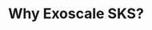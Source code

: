 ---
title: "Why Exoscale SKS?"
description: "Discover the benefits of using Exoscale's managed Kubernetes service (SKS) for your container orchestration needs. Learn how SKS simplifies deployment, scaling, and management of Kubernetes clusters while providing robust security and performance features."
banner: "/98e16360-a366-4b78-8e0a-031da07fdacb/images/kubernetes-icon.svg"
weight: 6
---